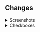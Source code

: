 ## Changes

<!-- A clear and detailed description of the changes that you have done -->

<details>
<summary>Screenshots</summary>
<!-- 
  Screenshots of the code running (if applicable)
  Including these screenshots will assist the reviewing and speeding up the process
-->

</details>

<details>
<summary>Checkboxes</summary>

- [ ] I've added new features. (methods or parameters)
- [ ] I've fixed bug. (_optional_ you can mention a issue if there is one)
- [ ] I've corrected the spelling in README, documentation, etc.
- [ ] I've tested my code. (`pnpm test`)
- [ ] I've check for issues. (`pnpm lint`)
- [ ] I've fixed my formatting. (`pnpm prettier`)

</details>
